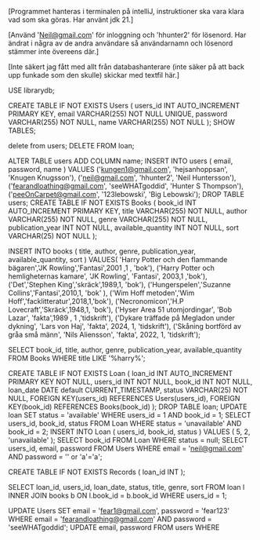 
[Programmet hanteras i terminalen på intelliJ, instruktioner ska vara klara vad som ska göras. 
Har använt jdk 21.]

[Använd 'Neil@gmail.com' för inloggning och 'hhunter2' för lösenord. Har ändrat i några av de andra användare så användarnamn och lösenord stämmer inte övereens där.]

[Inte säkert jag fått med allt från databashanterare (inte säker på att back upp funkade som den skulle) skickar med textfil här.]

USE librarydb;

CREATE TABLE IF NOT EXISTS Users (
users_id INT AUTO_INCREMENT PRIMARY KEY,
email VARCHAR(255) NOT NULL UNIQUE,
password VARCHAR(255) NOT NULL,
name VARCHAR(255) NOT NULL
);
SHOW TABLES;

delete from users;
DELETE FROM loan;

ALTER TABLE users ADD COLUMN name;
INSERT INTO users (
	email,
	password,
	name
)
VALUES
('kungen1@gmail.com', 'hejsanhoppsan', 'Knugen Knugsson'),
('neil@gmail.com', 'hhunter2', 'Neil Huntersson'),
('fearandloathing@gmail.com', 'seeWHATgoddid', 'Hunter S Thompson'),
('peeOnCarpet@gmail.com', '123lebowski', 'Big Lebowski');
DROP TABLE users;
CREATE TABLE IF NOT EXISTS Books (
book_id INT AUTO_INCREMENT PRIMARY KEY,
title VARCHAR(255) NOT NULL,
author VARCHAR(255) NOT NULL,
genre VARCHAR(255) NOT NULL,
publication_year INT NOT NULL,
available_quantity INT NOT NULL,
sort VARCHAR(25) NOT NULL
);

INSERT INTO books (
title,
author,
genre,
publication_year,
available_quantity,
sort
)
VALUES(
'Harry Potter och den flammande bägaren','JK Rowling','Fantasi',2001 ,1 , 'bok'),
('Harry Potter och hemligheternas kamare', 'JK Rowling', 'Fantasi', 2003,1 ,'bok'),
('Det','Stephen King','skräck',1989,1, 'bok'),
('Hungerspelen','Suzanne Collins','Fantasi',2010,1, 'bok' ),
('Wim Hoff metoden','Wim Hoff','facklitteratur',2018,1,'bok'),
('Necronomicon','H.P Lovecraft','Skräck',1948,1, 'bok'),
('Hyser Area 51 utomjordingar', 'Bob Lazar', 'fakta',1989 , 1 ,'tidskrift'),
('Dykare träffade på Megladon under dykning', 'Lars von Haj', 'fakta', 2024, 1, 'tidskrift'),
('Skåning bortförd av gråa små männ', 'Nils Aliensson', 'fakta', 2022, 1, 'tidskrift');


SELECT book_id, title, author, genre, publication_year, available_quantity FROM Books WHERE title LIKE '%harry%';


CREATE TABLE IF NOT EXISTS Loan (
loan_id INT AUTO_INCREMENT PRIMARY KEY NOT NULL,
users_id INT NOT NULL,
book_id INT NOT NULL,
loan_date DATE default CURRENT_TIMESTAMP,
status VARCHAR(25) NOT NULL,
FOREIGN KEY(users_id) REFERENCES Users(users_id),
FOREIGN KEY(book_id) REFERENCES Books(book_id)
);
DROP TABLE loan;
UPDATE loan SET status = 'available' WHERE users_id = 1 AND book_id = 1;
SELECT users_id, book_id, status FROM Loan WHERE status = 'unavailable' AND book_id = 2;
INSERT INTO Loan (
users_id,
book_id,
status
)
VALUES (
5,
2,
'unavailable'
);
SELECT book_id FROM Loan WHERE status = null;
SELECT users_id, email, password FROM Users WHERE email = 'neil@gmail.com' AND password = '' or 'a'='a';

CREATE TABLE IF NOT EXISTS Records (
loan_id INT 
);



SELECT 
loan_id,
users_id,
loan_date,
status,
title,
genre,
sort
FROM loan l INNER JOIN books b ON l.book_id = b.book_id WHERE users_id = 1; 


UPDATE Users SET email = 'fear1@gmail.com', password = 'fear123' WHERE email = 'fearandloathing@gmail.com' AND password = 'seeWHATgoddid';
UPDATE email, password FROM users WHERE 
